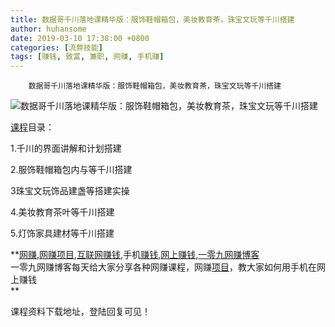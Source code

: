 ```yaml
---
title: 数据哥千川落地课精华版：服饰鞋帽箱包，美妆教育茶，珠宝文玩等千川搭建
author: huhansome
date: 2019-03-10 17:38:00 +0800
categories: [流弊技能]
tags: [赚钱, 致富, 兼职, 网赚, 手机赚]
---
```



        数据哥千川落地课精华版：服饰鞋帽箱包，美妆教育茶，珠宝文玩等千川搭建

![数据哥千川落地课精华版：服饰鞋帽箱包，美妆教育茶，珠宝文玩等千川搭建](http://www.yi09.cn/zb_users/upload/2021/08/20210819105354162934163447597.jpeg)

[课程](http://www.yi09.cn/tags/%E8%AF%BE%E7%A8%8B/)目录：

  

1.千川的界面讲解和计划搭建

  

2.服饰鞋帽箱包内与等千川搭建

  

3珠宝文玩饰品建盏等搭建实操

  

4.美妆教育茶叶等千川搭建

  

5.灯饰家具建材等千川搭建

  

  

**[网赚](http://www.yi09.cn/tags/%E7%BD%91%E8%B5%9A/),[网赚项目](http://www.yi09.cn/tags/%E7%BD%91%E8%B5%9A%E9%A1%B9%E7%9B%AE/),[互联网赚钱](http://www.yi09.cn/tags/%E4%BA%92%E8%81%94%E7%BD%91%E8%B5%9A%E9%92%B1/),手机[赚钱](http://www.yi09.cn/tags/%E8%B5%9A%E9%92%B1/),[网上赚钱](http://www.yi09.cn/tags/%E7%BD%91%E4%B8%8A%E8%B5%9A%E9%92%B1/),[一零九网赚博客](http://www.yi09.cn/tags/%E4%B8%80%E9%9B%B6%E4%B9%9D%E7%BD%91%E8%B5%9A%E5%8D%9A%E5%AE%A2/)  
一零九网赚博客每天给大家分享各种网赚课程，网赚[项目](http://www.yi09.cn/tags/%E9%A1%B9%E7%9B%AE/)，教大家如何用手机在网上赚钱  
**  
  
  

课程资料下载地址，登陆回复可见！

